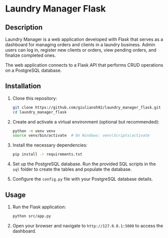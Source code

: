 # Laundry Manager Flask

## Description

Laundry Manager is a web application developed with Flask that serves as a dashboard for managing orders and clients in a laundry business. Admin users can log in, register new clients or orders, view pending orders, and finalize completed ones.

The web application connects to a Flask API that performs CRUD operations on a PostgreSQL database.

## Installation

1. Clone this repository:

    ```bash
    git clone https://github.com/giulianoh92/laundry_manager_flask.git
    cd laundry_manager_flask
    ```

2. Create and activate a virtual environment (optional but recommended):

    ```bash
    python -m venv venv
    source venv/bin/activate  # On Windows: venv\Scripts\activate
    ```

3. Install the necessary dependencies:

    ```bash
    pip install -r requirements.txt
    ```

4. Set up the PostgreSQL database. Run the provided SQL scripts in the `sql` folder to create the tables and populate the database.

5. Configure the `config.py` file with your PostgreSQL database details.

## Usage

1. Run the Flask application:

    ```bash
    python src/app.py
    ```

2. Open your browser and navigate to `http://127.0.0.1:5000` to access the dashboard.